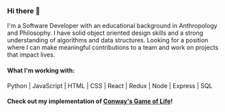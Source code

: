 ### Hi there 👋

I'm a Software Developer with an educational background in Anthropology and Philosophy. I have solid object oriented design skills and a strong understanding of algorithms and data structures. Looking for a position where I can make meaningful contributions to a team and work on projects that impact lives.

#### What I'm working with:

Python | JavaScript | HTML | CSS | React | Redux | Node | Express | SQL

#### Check out my implementation of [Conway's Game of Life](https://life-automaton.herokuapp.com/)!


<!--
**garybot/garybot** is a ✨ _special_ ✨ repository because its `README.md` (this file) appears on your GitHub profile.

Here are some ideas to get you started:

- 🔭 I’m currently working on ...
- 🌱 I’m currently learning ...
- 👯 I’m looking to collaborate on ...
- 🤔 I’m looking for help with ...
- 💬 Ask me about ...
- 📫 How to reach me: ...
- 😄 Pronouns: ...
- ⚡ Fun fact: ...
-->
